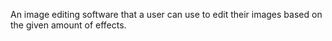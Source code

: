 An image editing software that a user can use to edit their images based on the given amount of effects.
